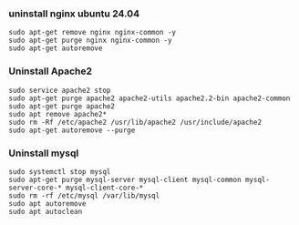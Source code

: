 ### uninstall nginx ubuntu 24.04
```
sudo apt-get remove nginx nginx-common -y
sudo apt-get purge nginx nginx-common -y
sudo apt-get autoremove
```
 ### Uninstall Apache2
 ```
sudo service apache2 stop
sudo apt-get purge apache2 apache2-utils apache2.2-bin apache2-common
sudo apt-get purge apache2
sudo apt remove apache2*
sudo rm -Rf /etc/apache2 /usr/lib/apache2 /usr/include/apache2
sudo apt-get autoremove --purge
 ```

### Uninstall mysql
```
sudo systemctl stop mysql
sudo apt-get purge mysql-server mysql-client mysql-common mysql-server-core-* mysql-client-core-*
sudo rm -rf /etc/mysql /var/lib/mysql
sudo apt autoremove
sudo apt autoclean
```
